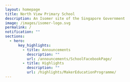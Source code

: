 ```yaml
---
layout: homepage
title: North View Primary School
description: An Isomer site of the Singapore Government
image: /images/isomer-logo.svg
permalink: /
notification: ""
sections:
  - hero:
      key_highlights:
        - title: Announcements
          description: ""
          url: /announcements/SchoolFacebookPage/
        - title: Highlights
          description: ""
          url: /highlights/MakerEducationProgramme/
---
```

